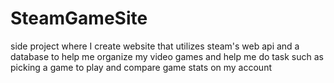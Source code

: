 # SteamGameSite
side project where I create website that utilizes steam's web api and a database to help me organize my video games and help me do task such as picking a game to play and compare game stats on my account
